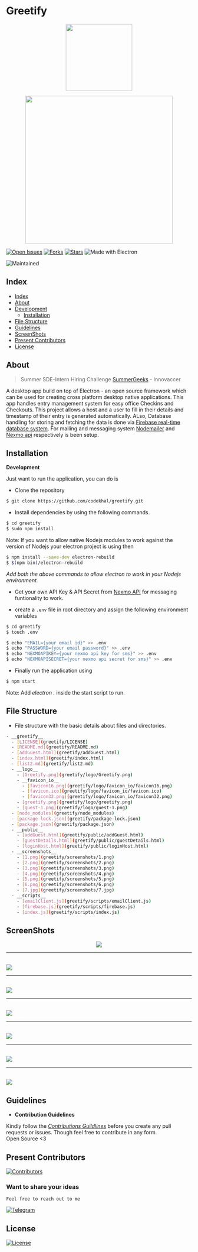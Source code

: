 # Greetify


<p align="center">
  <img src="./logo/greetify.png" width="180">
</p>

<p align="center">
<img src="./logo/guest-1.png" width="400">
</p>

[![Open Issues](https://img.shields.io/github/issues-raw/codekhal/greetify?style=flat)](https://github.com/codekhal/greetify/issues)
[![Forks](https://img.shields.io/github/forks/codekhal/greetify?style=flat)](https://github.com/codekhal/greetify/network/members)
[![Stars](https://img.shields.io/github/stars/codekhal/greetify?style=flat)](https://github.com/codekhal/greetify/stargazers)
![Made with Electron](https://img.shields.io/badge/Made%20with-electron-blue?style=flat&logo=node)

![Maintained](https://img.shields.io/maintenance/yes/2020)

## Index

- [Index](#index)
- [About](#about)
- [Development](#develpoment)
  - [Installation](#installation)
- [File Structure](#file-structure)
- [Guidelines](#guideline)
- [ScreenShots](#screenshots)
- [Present Contributors](#contributors)
- [License](#license)

## About

> Summer SDE-Intern Hiring Challenge [SummerGeeks](https://summergeeks.in/) - Innovaccer

A desktop app build on top of Electron - an open source framework which can be used for creating cross platform desktop native applications. This app handles entry management system for easy office Checkins and Checkouts. This project allows a host and a user to fill in their details and timestamp of their entry is generated automatically. ALso, Database handling for storing and fetching the data is done via [Firebase real-time database system](https://firebase.google.com/docs/database). For mailing and messaging system [Nodemailer](https://nodemailer.com/about/) and [Nexmo api](https://www.nexmo.com/products/sms) respectively is been setup. <br>

## Installation

**Development**

Just want to run the application, you can do is

- Clone the repository

```bash
$ git clone https://github.com/codekhal/greetify.git

```

- Install dependencies by using the following commands.

```bash
$ cd greetify
$ sudo npm install
```
Note: If you want to allow native Nodejs modules to work against the version of Nodejs your electron project is using then

```bash
$ npm install --save-dev electron-rebuild
$ $(npm bin)/electron-rebuild

```
*Add both the above commands to allow electron to work in your Nodejs environment.*

- Get your own API Key & API Secret from [Nexmo API](https://www.nexmo.com/products/sms) for messaging funtionality to work. 

- create a `.env` file in root directory and assign the following environment variables

```bash
$ cd greetify
$ touch .env

$ echo "EMAIL={your email id}" >> .env
$ echo "PASSWORD={your email password}" >> .env
$ echo "NEXMOAPIKEY={your nexmo api key for sms}" >> .env
$ echo "NEXMOAPISECRET={your nexmo api secret for sms}" >> .env
```

- Finally run the application using 

```bash
$ npm start
```  
Note: Add *electron .* inside the start script to run.

## File Structure

- File structure with the basic details about files and directories.

```bash
- __greetify__
  - [LICENSE](greetify/LICENSE)
  - [README.md](greetify/README.md)
  - [addGuest.html](greetify/addGuest.html)
  - [index.html](greetify/index.html)
  - [list2.md](greetify/list2.md)
  - __logo__
    - [Greetify.png](greetify/logo/Greetify.png)
    - __favicon_io__
      - [favicon16.png](greetify/logo/favicon_io/favicon16.png)
      - [favicon.ico](greetify/logo/favicon_io/favicon.ico)
      - [favicon32.png](greetify/logo/favicon_io/favicon32.png)
    - [greetify.png](greetify/logo/greetify.png)
    - [guest-1.png](greetify/logo/guest-1.png)
  - [node_modules](greetify/node_modules)
  - [package-lock.json](greetify/package-lock.json)
  - [package.json](greetify/package.json)
  - __public__
    - [addGuest.html](greetify/public/addGuest.html)
    - [guestDetails.html](greetify/public/guestDetails.html)
    - [loginHost.html](greetify/public/loginHost.html)
  - __screenshots__
    - [1.png](greetify/screenshots/1.png)
    - [2.png](greetify/screenshots/2.png)
    - [3.png](greetify/screenshots/3.png)
    - [4.png](greetify/screenshots/4.png)
    - [5.png](greetify/screenshots/5.png)
    - [6.png](greetify/screenshots/6.png)
    - [7.jpg](greetify/screenshots/7.jpg)
  - __scripts__
    - [emailClient.js](greetify/scripts/emailClient.js)
    - [firebase.js](greetify/scripts/firebase.js)
    - [index.js](greetify/scripts/index.js)


```
## ScreenShots

<p align="center">
  <img src="./screenshots/1.png"> <br><hr/><br>
  <img src="./screenshots/2.png"> <br><hr/><br>
  <img src="./screenshots/3.png"> <br><hr/><br>
  <img src="./screenshots/4.png"> <br><hr/><br>
  <img src="./screenshots/5.png"> <br><hr/><br>
  <img src="./screenshots/6.png"> <br><hr/><br>
  <img src="./screenshots/7.jpg"><br>
</p>


## Guidelines

- __Contribution Guidelines__

Kindly follow the [*Contributions Guildlines*](https://gist.github.com/PurpleBooth/b24679402957c63ec426) before you create any pull requests or issues. Though feel free to contribute in any form. <br> Open Source <3

## Present Contributors
[![Contributors](https://img.shields.io/github/contributors/codekhal/greetify?style=plastic)](https://github.com/codekhal/greetify/graphs/contributors)

### Want to share your ideas

`Feel free to reach out to me`

[![Telegram](https://img.shields.io/badge/Telegram-Chat-yellowgreen)](https://telegram.me/codekhal)

## License
[![License](https://img.shields.io/github/license/codekhal/greetify?style=plastic)](https://github.com/codekhal/greetify/blob/master/LICENSE)
